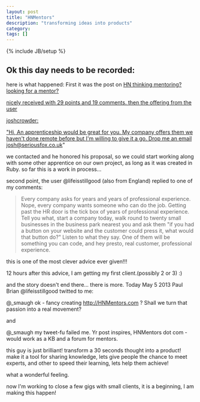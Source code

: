 ```yaml
---
layout: post
title: "HNMentors"
description: "transforming ideas into products"
category: 
tags: []
---
```

{% include JB/setup %}

<h2>Ok this day needs to be recorded: </h2>
<p>here is what happened: First it was the post on <a href="https://news.ycombinator.com/item?id=5696873">HN thinking mentoring? looking for a mentor? <p>
nicely received with 29 points and 19 comments.
then the offering from the user 

joshcrowder:

"Hi,
An apprenticeship would be great for you. My company offers them we haven't done remote before but I'm willing to give it a go. Drop me an email josh@seriousfox.co.uk"

we contacted and he honored his proposal, so we could start working along with some other apprentice on our own project, as long as it was created in Ruby.
so far this is a work in process...

second point, the user @lifeisstillgood  (also from England) replied to one of my comments: 

> Every company asks for years and years of professional experience.
Nope, every company wants someone who can do the job. Getting past the HR door is the tick box of years of professional experience.
Tell you what, start a company today, walk round to twenty small businesses in the business park nearest you and ask them "if you had a button on your website and the customer could press it, what would that button do?"
Listen to what they say. One of them will be something you can code, and hey presto, real customer, professional experience. 

this is one of the most clever advice ever given!!! 

12 hours after this advice, I am getting my first client.(possibly 2 or 3) :) 

and the story doesn't end there... there is more. Today May 5 2013 Paul Brian @lifeisstillgood twitted to me: 

@_smaugh ok - fancy creating http://HNMentors.com ?  Shall we turn that passion into a real movement?

and 

@_smaugh my tweet-fu failed me. Yr post inspires, HNMentors dot com - would work as a KB and a forum for mentors.

this guy is just brilliant! transform a 30 seconds thought into a product! make it a tool for sharing knowledge, lets give people the chance to meet 
experts, and other to speed their learning, lets help them achieve! 

what a wonderful feeling. 

now I'm working to close a few gigs with small clients, it is a beginning, I am making this happen!

